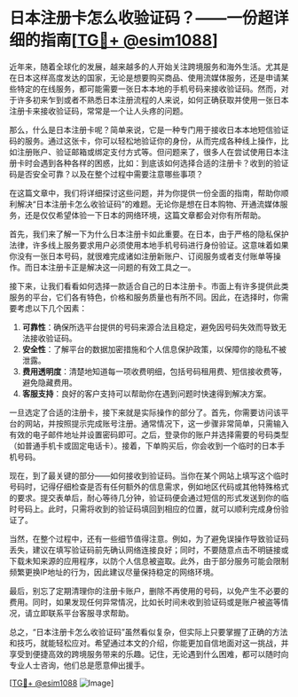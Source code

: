# 日本注册卡怎么收验证码？——一份超详细的指南[[TG💪+ @esim1088](https://t.me/s/esim1088)]

近年来，随着全球化的发展，越来越多的人开始关注跨境服务和海外生活。尤其是在日本这样高度发达的国家，无论是想要购买商品、使用流媒体服务，还是申请某些特定的在线服务，都可能需要一张日本本地的手机号码来接收验证码。然而，对于许多初来乍到或者不熟悉日本注册流程的人来说，如何正确获取并使用一张日本注册卡来接收验证码，常常是一个让人头疼的问题。

那么，什么是日本注册卡呢？简单来说，它是一种专门用于接收日本本地短信验证码的服务。通过这张卡，你可以轻松地验证你的身份，从而完成各种线上操作，比如注册账户、验证邮箱或绑定支付方式等。但问题来了，很多人在尝试使用日本注册卡时会遇到各种各样的困惑，比如：到底该如何选择合适的注册卡？收到的验证码是否安全可靠？以及在整个过程中需要注意哪些事项？

在这篇文章中，我们将详细探讨这些问题，并为你提供一份全面的指南，帮助你顺利解决“日本注册卡怎么收验证码”的难题。无论你是想在日本购物、开通流媒体服务，还是仅仅希望体验一下日本的网络环境，这篇文章都会对你有所帮助。

首先，我们来了解一下为什么日本注册卡如此重要。在日本，由于严格的隐私保护法律，许多线上服务要求用户必须使用本地手机号码进行身份验证。这意味着如果你没有一张日本号码，就很难完成诸如注册新账户、订阅服务或者支付账单等操作。而日本注册卡正是解决这一问题的有效工具之一。

接下来，让我们看看如何选择一款适合自己的日本注册卡。市面上有许多提供此类服务的平台，它们各有特色，价格和服务质量也有所不同。因此，在选择时，你需要考虑以下几个因素：

1. **可靠性**：确保所选平台提供的号码来源合法且稳定，避免因号码失效而导致无法接收验证码。
2. **安全性**：了解平台的数据加密措施和个人信息保护政策，以保障你的隐私不被泄露。
3. **费用透明度**：清楚地知道每一项收费明细，包括号码租用费、短信接收费等，避免隐藏费用。
4. **客服支持**：良好的客户支持可以帮助你在遇到问题时快速得到解决方案。

一旦选定了合适的注册卡，接下来就是实际操作的部分了。首先，你需要访问该平台的网站，并按照提示完成账号注册。通常情况下，这一步骤非常简单，只需输入有效的电子邮件地址并设置密码即可。之后，登录你的账户并选择需要的号码类型（如普通手机卡或固定电话卡）。接着，下单购买后，你会收到一个临时的日本手机号码。

现在，到了最关键的部分——如何接收到验证码。当你在某个网站上填写这个临时号码时，记得仔细检查是否有任何额外的信息需求，例如地区代码或其他特殊格式的要求。提交表单后，耐心等待几分钟，验证码便会通过短信的形式发送到你的临时号码上。此时，只需将收到的验证码填回到相应的位置，就可以顺利完成身份验证了。

当然，在整个过程中，还有一些细节值得注意。例如，为了避免误操作导致验证码丢失，建议在填写验证码前先确认网络连接良好；同时，不要随意点击不明链接或下载未知来源的应用程序，以防个人信息被盗取。此外，由于部分服务可能会限制频繁更换IP地址的行为，因此建议尽量保持稳定的网络环境。

最后，别忘了定期清理你的注册卡账户，删除不再使用的号码，以免产生不必要的费用。同时，如果发现任何异常情况，比如长时间未收到验证码或是账户被盗等情况，请立即联系平台客服寻求帮助。

总之，“日本注册卡怎么收验证码”虽然看似复杂，但实际上只要掌握了正确的方法和技巧，就能轻松应对。希望通过本文的介绍，你能更加自信地面对这一挑战，并享受到便捷高效的跨境服务带来的乐趣。记住，无论遇到什么困难，都可以随时向专业人士咨询，他们总是愿意伸出援手。

[[TG💪+ @esim1088](https://t.me/s/esim1088) ![Image](https://i.postimg.cc/4NQfJmqS/Snipaste-2025-05-13-00-14-12.png)]